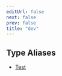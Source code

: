 ```yaml
---
editUrl: false
next: false
prev: false
title: "dev"
---
```


## Type Aliases

- [Test](/api/type-aliases/test/)
